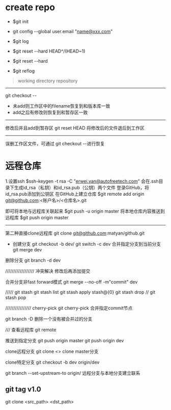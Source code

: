 # create repo
- $git init
- git config --global user.email "<name@xxx.com>"

- $git log

- $git reset --hard HEAD^/(HEAD~1)
- $git reset --hard <commit id>
- $git reflog

> working directory
> repository
---

git checkout --<filename>
- 未add则工作区中的filename恢复到和版本库一致
- add之后有修改则恢复到和暂存区一致

---
修改后并且add到暂存区
git reset HEAD <filename>
将修改后的文件退后到工作区

---
误删工作区文件，可通过
git checkout --<filename>进行恢复

# 远程仓库
1.设置ssh
$ssh-keygen -t rsa -C "erwei.yan@autofreetech.com"
会在.ssh目录下生成id_rsa（私钥）和id_rsa.pub（公钥）两个文件
登录GitHub，将id_rsa.pub添加到公钥区
在GitHub上建立仓库
$git remote add origin git@github.com:<账户名>/<仓库名>.git

即可将本地与远程库关联起来
$git push -u origin master
将本地仓库内容推送到远程库
$git push origin master

---

第二种直接clone远程库
git clone git@github.com:matyan/github.git

- 创建分支
git checkout -b dev/
git switch -c dev
合并指定分支到当前分支
git merge dev

删除分支
git branch -d dev


//////////////////
冲突解决
修改后再添加提交


合并分支非fast forward模式
git merge --no-off -m"commit" dev


/////
git stash
git stash list
git stash apply stash@{0}
git stash drop
//
git stash pop

////////////////
cherry-pick
git cherry-pick <commit>
合并指定commit节点

git branch -D <name>
删除一个没有被合并过的分支

///
查看远程库
git remote

推送到指定分支
git push origin master
git push origin dev


clone远程分支
git clone <>
clone master分支

clone特定分支
git checkout -b dev origin/dev


git branch --set-upstream-to <branch-name> origin/<branch-name>
远程分支与本地分支建立联系


git tag v1.0
---
git clone <src_path> <dst_path>







